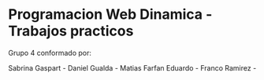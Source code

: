 # Programacion Web Dinamica - Trabajos practicos

Grupo 4 conformado por:
  
  Sabrina Gaspart -
  Daniel Gualda -
  Matias Farfan Eduardo -
  Franco Ramirez -






